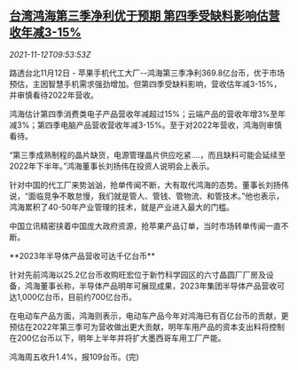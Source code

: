 <!--1636711262000-->
[台湾鸿海第三季净利优于预期 第四季受缺料影响估营收年减3-15%](https://cn.reuters.com/article/tw-hon-hai-q3-profit-1112-idCNKBS2HX14C)
------

<div><i>2021-11-12T09:53:53Z</i></div><p>路透台北11月12日 - 苹果手机代工大厂--鸿海第三季净利369.8亿台币，优于市场预估，主因智慧手机需求强劲增加。但第四季受缺料影响，营收估年减3-15%，并审慎看待2022年营收。</p><p>鸿海估计第四季消费类电子产品营收年减超过15%；云端产品的营收年增3%至年减3%；第四季电脑产品营收营收年减3-15%。至于对2022年营收，鸿海则审慎看待。</p><p>“第三季成熟制程的晶片缺货，电源管理晶片供应吃紧....，而且缺料可能会延续至2022年下半年。”鸿海董事长刘扬伟在投资人说明会上表示。</p><p>针对中国的代工厂来势汹汹，抢单传闻不断，大有取代鸿海的态势。董事长刘扬伟说，“面临竞争不敢怠慢，我们就是管人、管钱、管物流、和管技术。”他也表示，鸿海累积了40-50年产业管理的技术，就是产业进入最大的门槛。</p><p>中国立讯精密挟着中国庞大政府资源，抢苹果产品订单，当时市场转单传闻一直不断。</p><p>**2023年半导体产品营收可达千亿台币**</p><p>针对先前鸿海以25.2亿台币收购旺宏位于新竹科学园区的六寸晶圆厂厂房及设备，鸿海董事长称，半导体产品明年可展现成果，2023年集团半导体产品营收可达1,000亿台币，目前约700亿台币。</p><p>在电动车产品方面，鸿海则表示，电动车产品今年对鸿海已有百亿台币的贡献，更预估在2022年第三季可为营收做出更大贡献，明年车用产品的资本支出料将控制在200亿台币以下，明年上半年并将扩大墨西哥车用工厂产能。</p><p>鸿海周五收升1.4%，报109台币。(完)</p>
